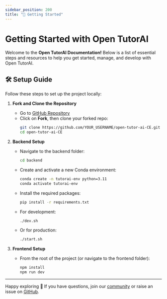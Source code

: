 ```yaml
---
sidebar_position: 200
title: "🚀 Getting Started"
---
```


# Getting Started with Open TutorAI

Welcome to the **Open TutorAI Documentation!** Below is a list of essential steps and resources to help you get started, manage, and develop with Open TutorAI.

## 🛠️ Setup Guide

Follow these steps to set up the project locally:

1. **Fork and Clone the Repository**
   - Go to [GitHub Repository](https://github.com/R2D-dev/open-tutor-ai-CE)
   - Click on **Fork**, then clone your forked repo:
     ```bash
     git clone https://github.com/YOUR_USERNAME/open-tutor-ai-CE.git
     cd open-tutor-ai-CE
     ```

2. **Backend Setup**
   - Navigate to the backend folder:
     ```bash
     cd backend
     ```
   - Create and activate a new Conda environment:
     ```bash
     conda create -n tutorai-env python=3.11
     conda activate tutorai-env
     ```
   - Install the required packages:
     ```bash
     pip install -r requirements.txt
     ```

   - For development:
     ```bash
     ./dev.sh
     ```
   - Or for production:
     ```bash
     ./start.sh
     ```

3. **Frontend Setup**
   - From the root of the project (or navigate to the frontend folder):
     ```bash
     npm install
     npm run dev
     ```

---

Happy exploring 🎉 If you have questions, join our [community](https://discord.gg/BTQtE2deEm) or raise an issue on [GitHub](https://github.com/R2D-dev/open-tutor-ai-CE).
